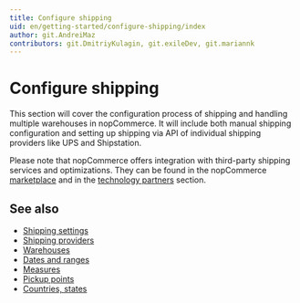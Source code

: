 ```yaml
---
title: Configure shipping
uid: en/getting-started/configure-shipping/index
author: git.AndreiMaz
contributors: git.DmitriyKulagin, git.exileDev, git.mariannk
---
```


# Configure shipping

This section will cover the configuration process of shipping and handling multiple warehouses in nopCommerce. It will include both manual shipping configuration and setting up shipping via API of individual shipping providers like UPS and Shipstation.

Please note that nopCommerce offers integration with third-party shipping services and optimizations. They can be found in the nopCommerce [marketplace](http://www.nopcommerce.com/marketplace) and in the [technology partners](http://www.nopcommerce.com/technology-partners) section.

## See also

* [Shipping settings](xref:en/getting-started/configure-shipping/shipping-settings)
* [Shipping providers](xref:en/getting-started/configure-shipping/shipping-providers/index)
* [Warehouses](xref:en/getting-started/configure-shipping/advanced-configuration/warehouses)
* [Dates and ranges](xref:en/getting-started/configure-shipping/advanced-configuration/dates-and-ranges)
* [Measures](xref:en/getting-started/configure-shipping/advanced-configuration/measures)
* [Pickup points](xref:en/getting-started/configure-shipping/advanced-configuration/pickup-points)
* [Countries, states](xref:en/getting-started/configure-shipping/advanced-configuration/countries-states)
